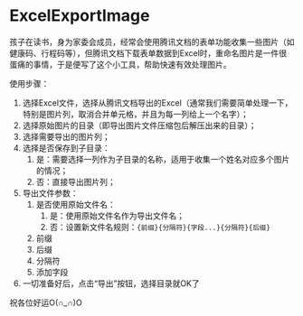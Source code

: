 # ExcelExportImage

孩子在读书，身为家委会成员，经常会使用腾讯文档的表单功能收集一些图片（如健康码、行程码等），但腾讯文档下载表单数据到Excel时，重命名图片是一件很蛋痛的事情，于是便写了这个小工具，帮助快速有效处理图片。

使用步骤：

1. 选择Excel文件，选择从腾讯文档导出的Excel（通常我们需要简单处理一下，特别是图片列，取消合并单元格，并且为每一列给上一个名字）；
2. 选择原始图片的目录（即导出图片文件压缩包后解压出来的目录）；
3. 选择需要导出的图片列；
4. 选择是否保存到子目录：
   1. 是：需要选择一列作为子目录的名称，适用于收集一个姓名对应多个图片的情况；
   2. 否：直接导出图片列；
5. 导出文件参数：
   1. 是否使用原始文件名：
      1. 是：使用原始文件名作为导出文件名；
      2. 否：设置新文件名规则：`{前缀}{分隔符}{字段...}{分隔符}{后缀}`
   2. 前缀
   3. 后缀
   4. 分隔符
   5. 添加字段
6. 一切准备好后，点击“导出”按钮，选择目录就OK了

祝各位好运O(∩_∩)O